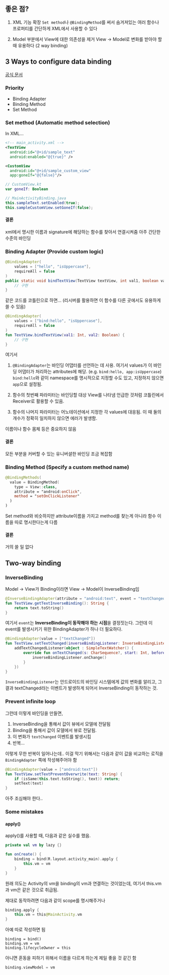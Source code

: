 ## 좋은 점?

1. XML 기능 확장
   `Set method`나 `@BindingMethod`를 써서 숨겨져있는 여러 함수나 프로퍼티를 간단하게 XML에서 사용할 수 있다

2. Model 부분에서 View에 대한 의존성을 제거
   View -> Model로 변화를 받아야 할 때 유용하다 (2 way binding)

## 3 Ways to configure data binding

[공식 문서](https://developer.android.com/topic/libraries/data-binding/binding-adapters)

### Priority

- Binding Adapter
- Binding Method
- Set Method

### Set method (Automatic method selection)

In XML...

```xml
<!-- main_activity.xml -->
<TextView
  android:id="@+id/sample_text"
  android:enabled="@{true}" />

<CustomView
  android:id="@+id/sample_custom_view"
  app:goneIf="@{false}"/>
```

```kotlin
// CustomView.kt
var goneIf: Boolean
```

```java
// MainActivityBinding.java
this.sampleText.setEnabled(true);
this.sampleCustomView.setGoneIf(false);
```

#### 결론

xml에서 명시한 이름과 signature에 해당하는 함수를 찾아서 연결시켜줌
아주 간단한 수준의 바인딩


### Binding Adapter (Provide custom logic)

```java
@BindingAdapter(
	values = ["hello", "isUppercase"],
    requireAll = false
)
public static void bindTextView(TextView textView, int val1, boolean val2) {
    // 구현
}
```

같은 코드를 코틀린으로 하면...
(리시버를 활용하면 이 함수를 다른 곳에서도 유용하게 쓸 수 있음)

```kotlin
@BindingAdapter(
	values = ["bind:hello", "isUppercase"],
    requireAll = false
)
fun TextView.bindTextView(val1: Int, val2: Boolean) {
    // 구현
}
```

여기서

1. `@BindingAdapter`는 바인딩 어댑터를 선언하는 데 사용.
   여기서 values가 이 바인딩 어댑터가 처리하는 attributes에 해당. (e.g. `bind:hello, app:isUppercase`)
   `bind:hello`와 같이 namespace를 명시적으로 지정할 수도 있고, 지정하지 않으면 `app`으로 설정됨.
   
2. 함수의 첫번째 파라미터는 바인딩할 대상 View를 나타냄
   언급한 것처럼 코틀린에서 Receiver로 활용할 수 있음.

3. 함수의 나머지 파라미터는 어노테이션에서 지정한 각 values에 대응됨.
   이 때 둘의 개수가 정확히 일치하지 않으면 에러가 발생함.

이름이나 함수 몸체 등은 중요하지 않음

#### 결론

모든 부분을 커버할 수 있는 유니버셜한 바인딩
조금 복잡함


### Binding Method (Specify a custom method name)

```kotlin
@BindingMethods(
  value = BindingMethod(
    type = View::class,
    attribute = "android:onClick",
    method = "setOnClickListener"
  )
)
```

Set method와 비슷하지만 attribute이름을 가지고 method를 찾는게 아니라
함수 이름을 따로 명시한다는게 다름

#### 결론

거의 쓸 일 없다


## Two-way binding

### InverseBinding

Model -> View가 Binding이라면
View -> Model이 InverseBinding임

```kotlin
@InverseBindingAdapter(attribute = "android:text", event = "textChanged")
fun TextView.getTextInverseBinding(): String {
    return text.toString()
}
```

여기서 `event`는 **InverseBinding이 동작해야 하는 시점**을 결정짓는다.
그런데 이 event를 발생시키기 위한 BindingAdapter가 하나 더 필요하다.

```kotlin
@BindingAdapter(value = ["textChanged"])
fun TextView.setTextChanged(inverseBindingListener: InverseBindingListener) {
    addTextChangedListener(object : SimpleTextWatcher() {
        override fun onTextChanged(s: CharSequence?, start: Int, before: Int, count: Int) {
            inverseBindingListener.onChange()
        }
    })
}
```

`InverseBindingListener`는 안드로이드의 바인딩 시스템에게 값의 변화를 알리고, 그 결과 textChanged라는 이벤트가 발생하게 되어서 InverseBinding이 동작하는 것.


### Prevent infinite loop

그런데 이렇게 바인딩을 만들면,

1. InverseBinding을 통해서 값이 뷰에서 모델에 전달됨
2. Binding을 통해서 값이 모델에서 뷰로 전달됨.
3. 이 변화가 `textChanged` 이벤트를 발생시킴
4. 반복...

이렇게 무한 반복이 일어나는데.. 이걸 막기 위해서는 다음과 같이 값을 비교하는 로직을 `BindingAdapter` 쪽에 작성해주어야 함

```kotlin
@BindingAdapter(value = ["android:text"])
fun TextView.setTextPreventOverwrite(text: String) {
    if (isSame(this.text.toString(), text)) return;
    setText(text)
}
```

아주 조심해야 한다..





### Some mistakes

#### apply()

apply()를 사용할 때, 다음과 같은 실수를 했음.

```kotlin
private val vm by lazy {}

fun onCreate() {
    binding = bind(R.layout.activity_main).apply {
        this.vm = vm
    }
}
```

원래 의도는 Activity의 vm을 binding의 vm과 연결하는 것이었는데, 여기서 this.vm과 vm은 같은 것으로 취급됨.

제대로 동작하려면 다음과 같이 scope를 명시해주거나

```kotlin
binding.apply {
    this.vm = this@MainActivity.vm
}
```

아예 따로 작성하면 됨

```
binding = bind()
binding.vm = vm
binding.lifecycleOwner = this
```

아니면 혼동을 피하기 위해서 이름을 다르게 하는게 제일 좋을 것 같긴 함

```kotlin
binding.viewModel = vm
```









